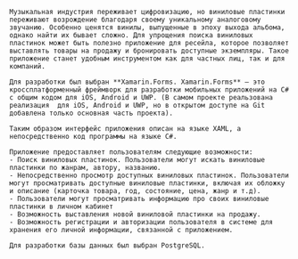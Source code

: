 
    Музыкальная индустрия переживает цифровизацию, но виниловые пластинки переживают возрождение благодаря своему уникальному аналоговому звучанию. Особенно ценятся винилы, выпущенные в эпоху выхода альбома, однако найти их бывает сложно. Для упрощения поиска виниловых пластинок может быть полезно приложение для ресейла, которое позволяет выставлять товары на продажу и бронировать доступные экземпляры. Такое приложение станет удобным инструментом как для частных лиц, так и для компаний.

    Для разработки был выбран **Xamarin.Forms. Xamarin.Forms** — это кроссплатформенный фреймворк для разработки мобильных приложений на C# с общим кодом для iOS, Android и UWP. (В самом проекте реальзована реализация  для iOS, Android и UWP, но в открытом доступе на Git добавлена только основная часть проекта).

    Таким образом интерфейс приложения описан на языке XAML, а непосредственно код программы на языке С#.

    Приложение предоставляет пользователям следующие возможности:
    - Поиск виниловых пластинок. Пользователи могут искать виниловые пластинки по жанрам, автору, названию.
    - Непосредственно просмотр доступных виниловых пластинок. Пользователи могут просматривать доступные виниловые пластинки, включая их обложку и описание (карточка товара, год, состояние, цена, жанр и т.д).
    - Пользователи могут просматривать информацию про своих виниловые пластинки в личном кабинет
    - Возможность выставления новой виниловой пластинки на продажу.
    - Возможность регистрации и авторизации пользователя в системе для хранения его личной информации, связанной с приложением.

    Для разработки базы данных был выбран PostgreSQL. 
    



